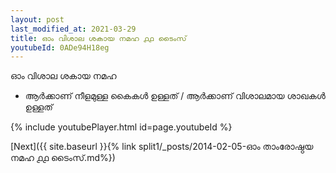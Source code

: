 ```yaml
---
layout: post
last_modified_at: 2021-03-29
title: ഓം വിശാല ശകായ നമഹ ൧൧ ടൈംസ്
youtubeId: 0ADe94H18eg
---
```

 
 
 ഓം വിശാല ശകായ നമഹ 
 
 -  ആർക്കാണ് നീളമുള്ള കൈകൾ ഉള്ളത് / ആർക്കാണ് വിശാലമായ ശാഖകൾ ഉള്ളത് 
 
  
 
  
 
 
 
 
 
 


{% include youtubePlayer.html id=page.youtubeId %}
 
[Next]({{ site.baseurl }}{% link  split1/_posts/2014-02-05-ഓം താംരോഷ്ഠയ നമഹ ൧൧ ടൈംസ്.md%})
 

